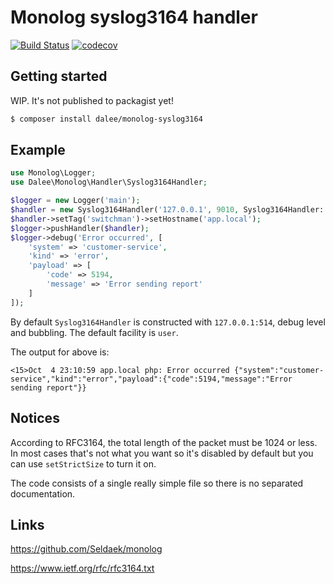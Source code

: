 # Monolog syslog3164 handler
[![Build Status](https://travis-ci.org/Dalee/monolog-syslog3164.svg?branch=master)](https://travis-ci.org/Dalee/monolog-syslog3164)
[![codecov](https://codecov.io/gh/Dalee/monolog-syslog3164/branch/master/graph/badge.svg)](https://codecov.io/gh/Dalee/monolog-syslog3164)

## Getting started

WIP. It's not published to packagist yet!

```bash
$ composer install dalee/monolog-syslog3164
```

## Example

```php
use Monolog\Logger;
use Dalee\Monolog\Handler\Syslog3164Handler;

$logger = new Logger('main');
$handler = new Syslog3164Handler('127.0.0.1', 9010, Syslog3164Handler::FACILITY_UUCP);
$handler->setTag('switchman')->setHostname('app.local');
$logger->pushHandler($handler);
$logger->debug('Error occurred', [
	'system' => 'customer-service',
	'kind' => 'error',
	'payload' => [
		'code' => 5194,
		'message' => 'Error sending report'
	]
]);
```

By default `Syslog3164Handler` is constructed with `127.0.0.1:514`, debug level and bubbling. The default facility is `user`.

The output for above is:

```
<15>Oct  4 23:10:59 app.local php: Error occurred {"system":"customer-service","kind":"error","payload":{"code":5194,"message":"Error sending report"}}
```

## Notices

According to RFC3164, the total length of the packet must be 1024 or less. In most cases that's not what you want so
it's disabled by default but you can use `setStrictSize` to turn it on.

The code consists of a single really simple file so there is no separated documentation.

## Links

https://github.com/Seldaek/monolog

https://www.ietf.org/rfc/rfc3164.txt
